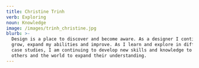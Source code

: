 ```yaml
---
title: Christine Trinh
verb: Exploring
noun: Knowledge
image: /images/trinh_christine.jpg
blurb: >-
  Design is a place to discover and become aware. As a designer I continue to
  grow, expand my abilities and improve. As I learn and explore in different
  case studies, I am continuing to develop new skills and knowledge to help
  others and the world to expand their understanding.
---
```


